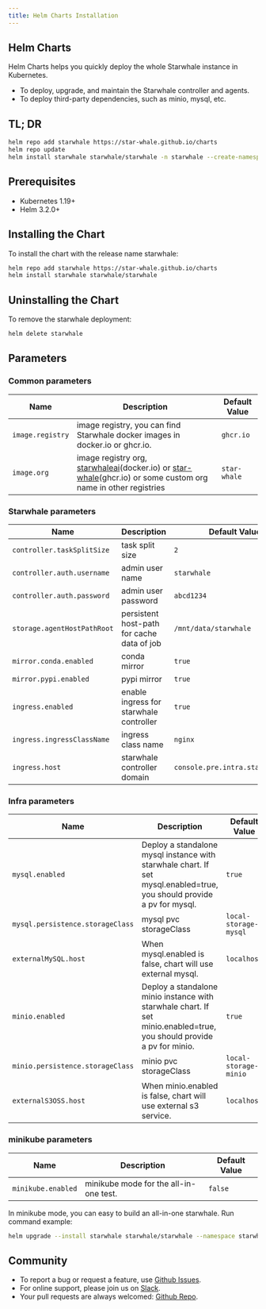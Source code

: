 ```yaml
---
title: Helm Charts Installation
---
```


## Helm Charts

Helm Charts helps you quickly deploy the whole Starwhale instance in Kubernetes.

- To deploy, upgrade, and maintain the Starwhale controller and agents.
- To deploy third-party dependencies, such as minio, mysql, etc.

## TL; DR

```bash
helm repo add starwhale https://star-whale.github.io/charts
helm repo update
helm install starwhale starwhale/starwhale -n starwhale --create-namespace
```

## Prerequisites

- Kubernetes 1.19+
- Helm 3.2.0+

## Installing the Chart

To install the chart with the release name starwhale:

```bash
helm repo add starwhale https://star-whale.github.io/charts
helm install starwhale starwhale/starwhale
```

## Uninstalling the Chart

To remove the starwhale deployment:

```bash
helm delete starwhale
```

## Parameters

### Common parameters

| Name             | Description                                                                                                                                                                                 | Default Value |
|------------------|---------------------------------------------------------------------------------------------------------------------------------------------------------------------------------------------|---------------|
| `image.registry` | image registry, you can find Starwhale docker images in docker.io or ghcr.io.                                                                                                               | `ghcr.io`     |
| `image.org`      | image registry org, [starwhaleai](https://hub.docker.com/u/starwhaleai)(docker.io) or [star-whale](https://github.com/orgs/star-whale)(ghcr.io) or some custom org name in other registries | `star-whale`  |

### Starwhale parameters

| Name                        | Description                                | Default Value                    |
|-----------------------------|--------------------------------------------|----------------------------------|
| `controller.taskSplitSize`  | task split size                            | `2`                              |
| `controller.auth.username`  | admin user name                            | `starwhale`                      |
| `controller.auth.password`  | admin user password                        | `abcd1234`                       |
| `storage.agentHostPathRoot` | persistent host-path for cache data of job | `/mnt/data/starwhale`            |
| `mirror.conda.enabled`      | conda mirror                               | `true`                           |
| `mirror.pypi.enabled`       | pypi mirror                                | `true`                           |
| `ingress.enabled`           | enable ingress for starwhale controller    | `true`                           |
| `ingress.ingressClassName`  | ingress class name                         | `nginx`                          |
| `ingress.host`              | starwhale controller domain                | `console.pre.intra.starwhale.ai` |

### Infra parameters

| Name                             | Description                                                                                                            | Default Value         |
|----------------------------------|------------------------------------------------------------------------------------------------------------------------|-----------------------|
| `mysql.enabled`                  | Deploy a standalone mysql instance with starwhale chart. If set mysql.enabled=true, you should provide a pv for mysql. | `true`                |
| `mysql.persistence.storageClass` | mysql pvc storageClass                                                                                                 | `local-storage-mysql` |
| `externalMySQL.host`             | When mysql.enabled is false, chart will use external mysql.                                                            | `localhost`           |
| `minio.enabled`                  | Deploy a standalone minio instance with starwhale chart. If set minio.enabled=true, you should provide a pv for minio. | `true`                |
| `minio.persistence.storageClass` | minio pvc storageClass                                                                                                 | `local-storage-minio` |
| `externalS3OSS.host`             | When minio.enabled is false, chart will use external s3 service.                                                       | `localhost`           |

### minikube parameters

| Name               | Description                            | Default Value |
|--------------------|----------------------------------------|---------------|
| `minikube.enabled` | minikube mode for the all-in-one test. | `false`       |

In minikube mode, you can easy to build an all-in-one starwhale. Run command example:

```bash
helm upgrade --install starwhale starwhale/starwhale --namespace starwhale --create-namespace --set minikube.enabled=true
```

## Community

- To report a bug or request a feature, use [Github Issues](https://github.com/star-whale/starwhale/issues/new/choose).
- For online support, please join us on [Slack](https://join.slack.com/t/starwhale/shared_invite/zt-19b6cwnyo-BxMrZYWKj2J~kly1c32oEA).
- Your pull requests are always welcomed: [Github Repo](https://github.com/star-whale/starwhale).

